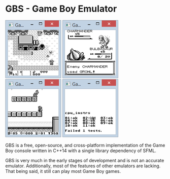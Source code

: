 GBS - Game Boy Emulator
=================

![](https://github.com/Salgat/GameBoyEmulator/blob/master/doc/legendofzelda.PNG) ![](https://github.com/Salgat/GameBoyEmulator/blob/master/doc/pokemon.PNG) ![](https://github.com/Salgat/GameBoyEmulator/blob/master/doc/supermarioland2.PNG) ![](https://github.com/Salgat/GameBoyEmulator/blob/master/doc/instructiontest.PNG)

GBS is a free, open-source, and cross-platform implementation of the Game Boy console written in C++14 with a single library dependency of SFML.

GBS is very much in the early stages of development and is not an accurate emulator. Additionally, most of the features of other emulators are lacking. That being said, it still can play most Game Boy games.



